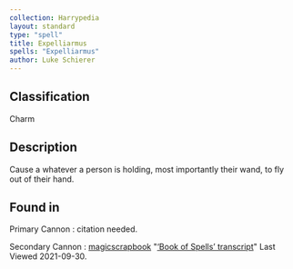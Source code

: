 ```yaml
---
collection: Harrypedia
layout: standard
type: "spell"
title: Expelliarmus
spells: "Expelliarmus"
author: Luke Schierer
---
```


## Classification

Charm

## Description

Cause a whatever a person is holding, most importantly their wand, to fly out of their hand.

## Found in

Primary Cannon
: citation needed.

Secondary Cannon
: [magicscrapbook](https://magicscrapbook.tumblr.com/)
"[‘Book of Spells’ transcript](https://magicscrapbook.tumblr.com/post/162085200042/book-of-spells-transcript)"
Last Viewed 2021-09-30.
